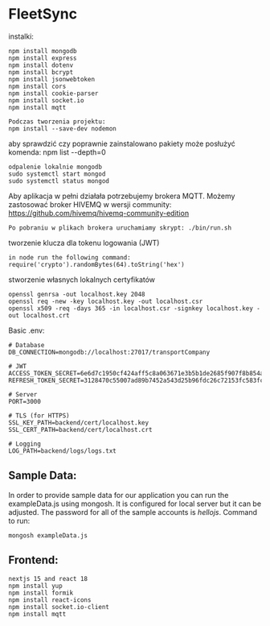 # FleetSync

instalki: <br>
```
npm install mongodb
npm install express
npm install dotenv
npm install bcrypt
npm install jsonwebtoken
npm install cors
npm install cookie-parser
npm install socket.io
npm install mqtt
```

```
Podczas tworzenia projektu:
npm install --save-dev nodemon
```

aby sprawdzić czy poprawnie zainstalowano pakiety może posłużyć komenda: npm list --depth=0

```
odpalenie lokalnie mongodb
sudo systemctl start mongod
sudo systemctl status mongod
```

Aby aplikacja w pełni działała potrzebujemy brokera MQTT. Możemy zastosować broker HIVEMQ w wersji community:
https://github.com/hivemq/hivemq-community-edition
```
Po pobraniu w plikach brokera uruchamiamy skrypt: ./bin/run.sh
```


tworzenie klucza dla tokenu logowania (JWT)
```
in node run the following command:
require('crypto').randomBytes(64).toString('hex')
```

stworzenie własnych lokalnych certyfikatów
```
openssl genrsa -out localhost.key 2048
openssl req -new -key localhost.key -out localhost.csr
openssl x509 -req -days 365 -in localhost.csr -signkey localhost.key -out localhost.crt
```

Basic .env:
```
# Database
DB_CONNECTION=mongodb://localhost:27017/transportCompany

# JWT
ACCESS_TOKEN_SECRET=6e6d7c1950cf424aff5c8a063671e3b5b1de2685f907f8b854ae28b2501c9a624be638671801ab3fdadbbfbd5dcbae200e18c41827a2d3c06e38bbe60147e2ca
REFRESH_TOKEN_SECRET=3128470c55007ad89b7452a543d25b96fdc26c72153fc583fc125d781e7382bd3f7d9aea025aa3c87e82eb07f7eb71be79a911c4d0de3876d134e0f8fc75c0c2

# Server
PORT=3000

# TLS (for HTTPS)
SSL_KEY_PATH=backend/cert/localhost.key
SSL_CERT_PATH=backend/cert/localhost.crt

# Logging
LOG_PATH=backend/logs/logs.txt
```

## Sample Data: <br>

In order to provide sample data for our application you can run the exampleData.js using mongosh. It is configured for local server but it can be adjusted. The password for all of the sample accounts is *hellojs*. 
Command to run:
```
mongosh exampleData.js
```

## Frontend: <br>

```
nextjs 15 and react 18
npm install yup
npm install formik
npm install react-icons
npm install socket.io-client
npm install mqtt
```
